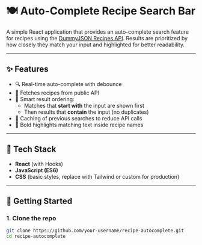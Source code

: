 # 🍽️ Auto-Complete Recipe Search Bar

A simple React application that provides an auto-complete search feature for recipes using the [DummyJSON Recipes API](https://dummyjson.com/docs/recipes). Results are prioritized by how closely they match your input and highlighted for better readability.

---

## ✨ Features

- 🔍 Real-time auto-complete with debounce
- 🚀 Fetches recipes from public API
- 🧠 Smart result ordering:
  - Matches that **start with** the input are shown first
  - Then results that **contain** the input (no duplicates)
- 💾 Caching of previous searches to reduce API calls
- 🎯 Bold highlights matching text inside recipe names

---

## 🧩 Tech Stack

- **React** (with Hooks)
- **JavaScript (ES6)**
- **CSS** (basic styles, replace with Tailwind or custom for production)

---

## 🚀 Getting Started

### 1. Clone the repo

```bash
git clone https://github.com/your-username/recipe-autocomplete.git
cd recipe-autocomplete



```
